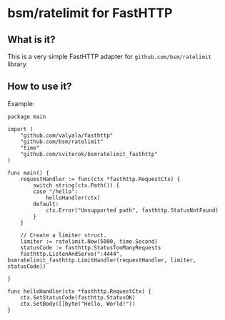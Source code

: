 # bsm/ratelimit for FastHTTP

## What is it?
This is a very simple FastHTTP adapter for `github.com/bsm/ratelimit` library.

## How to use it?

Example:

```golang
package main

import (
	"github.com/valyala/fasthttp"
    "github.com/bsm/ratelimit"
	"time"
	"github.com/sviterok/bsmratelimit_fasthttp"
)

func main() {
	requestHandler := func(ctx *fasthttp.RequestCtx) {
		switch string(ctx.Path()) {
		case "/hello":
			helloHandler(ctx)
		default:
			ctx.Error("Unsupported path", fasthttp.StatusNotFound)
		}
	}

	// Create a limiter struct.
	limiter := ratelimit.New(5000, time.Second)
	statusCode := fasthttp.StatusTooManyRequests
	fasthttp.ListenAndServe(":4444", bsmratelimit_fasthttp.LimitHandler(requestHandler, limiter, statusCode))

}

func helloHandler(ctx *fasthttp.RequestCtx) {
	ctx.SetStatusCode(fasthttp.StatusOK)
	ctx.SetBody([]byte("Hello, World!"))
}

```
